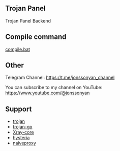 ## Trojan Panel

Trojan Panel Backend

## Compile command

[compile.bat](./compile.bat)

## Other

Telegram Channel: https://t.me/jonssonyan_channel

You can subscribe to my channel on YouTube: https://www.youtube.com/@jonssonyan

## Support

- [trojan](https://github.com/trojan-gfw/trojan)
- [trojan-go](https://github.com/p4gefau1t/trojan-go)
- [Xray-core](https://github.com/XTLS/Xray-core)
- [hysteria](https://github.com/HyNetwork/hysteria)
- [naiveproxy](https://github.com/klzgrad/naiveproxy)
